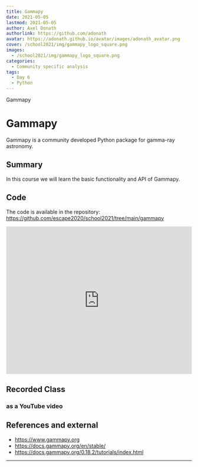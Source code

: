```yaml
---
title: Gammapy
date: 2021-05-05
lastmod: 2021-05-05
author: Axel Donath
authorlink: https://github.com/adonath
avatar: https://adonath.github.io/avatar/images/adonath_avatar.png
cover: /school2021/img/gammapy_logo_square.png
images:
  - /school2021/img/gammapy_logo_square.png
categories:
  - Community specific analysis
tags:
  - Day 6
  - Python
---
```


Gammapy

<!--more-->
<!---->

<!-- Dear instructor:
* The dates at the top of this markdown (.md) document will help order the classes in the portal.
Please, if you don't need to, do not change the one that is now.
* Take into account that there is a feature in the dates: if you use a date in the future, the class will be not visible in the portal until the date you have assigned.
* You can create dedicated folders if you need to.
* But if you simply need to add some pictures, you can use the folder ../static/img/ mentioned at the top as /school2021/img/
-->

<!---->

# Gammapy

Gammapy is a community developed Python package for gamma-ray astronomy.

## Summary

In this course we will learn the basic functionality and API of Gammapy.

## Code

The code is available in the repository:
https://github.com/escape2020/school2021/tree/main/gammapy


<iframe frameborder="0" height="400" width="100%" scrolling="yes" src="https://nbviewer.jupyter.org/github/escape2020/school2021/tree/main/gammapy/"></iframe>


## Recorded Class

### as a YouTube video

## References and external
- https://www.gammapy.org
- https://docs.gammapy.org/en/stable/
- https://docs.gammapy.org/0.18.2/tutorials/index.html


---
